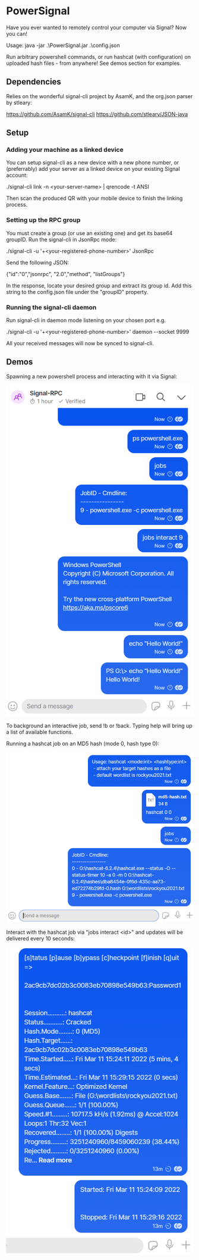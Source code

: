 # PowerSignal

Have you ever wanted to remotely control your computer via Signal? Now you can!

Usage: java -jar .\PowerSignal.jar .\config.json

Run arbitrary powershell commands, or run hashcat (with configuration) on uploaded hash files - from anywhere! See demos section for examples.

## Dependencies

Relies on the wonderful signal-cli project by AsamK, and the org.json parser by stleary:

https://github.com/AsamK/signal-cli
https://github.com/stleary/JSON-java

## Setup

### Adding your machine as a linked device

You can setup signal-cli as a new device with a new phone number, or (preferrably) add your server as a linked device on your existing Signal account:

./signal-cli link -n \<your-server-name\> | qrencode -t ANSI
  
Then scan the produced QR with your mobile device to finish the linking process.

### Setting up the RPC group
  
You must create a group (or use an existing one) and get its base64 groupID. Run the signal-cli in JsonRpc mode:
  
./signal-cli -u '+\<your-registered-phone-number\>' JsonRpc

Send the following JSON:
  
{"id":"0","jsonrpc", "2.0","method", "listGroups"}
  
In the response, locate your desired group and extract its group id. Add this string to the config.json file under the "groupID" property.

### Running the signal-cli daemon

Run signal-cli in daemon mode listening on your chosen port e.g.
  
./signal-cli -u '+\<your-registered-phone-number\>' daemon --socket 9999
  
All your received messages will now be synced to signal-cli.
  
## Demos
  
Spawning a new powershell process and interacting with it via Signal:
  
![Powershell demo](https://github.com/headszot/PowerSignal/blob/main/demo/signal-ps-demo.png?raw=true)
  
To background an interactive job, send !b or !back. Typing help will bring up a list of available functions.
  
Running a hashcat job on an MD5 hash (mode 0, hash type 0):
  
![hashcat demo 1](https://github.com/headszot/PowerSignal/blob/main/demo/hashcat-example.PNG?raw=true)

Interact with the hashcat job via "jobs interact \<id\>" and updates will be delivered every 10 seconds:
  
![hashcat demo 2](https://github.com/headszot/PowerSignal/blob/main/demo/hashcat-example-complete.PNG?raw=true)

